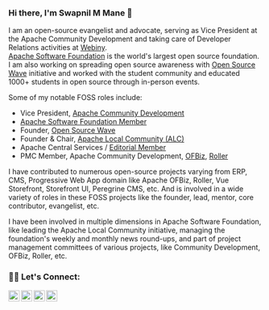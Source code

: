 ### Hi there, I'm Swapnil M Mane 👋 

I am an open-source evangelist and advocate, serving as Vice President at the Apache Community Development and taking care of Developer Relations activities at [Webiny](https://www.webiny.com/).  
[Apache Software Foundation](https://www.apache.org/) is the world's largest open source foundation. I am also working on spreading open source awareness with [Open Source Wave](https://www.opensourcewave.io) initiative and worked with the student community and educated 1000+ students in open source through in-person events.

Some of my notable FOSS roles include:

- Vice President, [Apache Community Development](https://community.apache.org/)
- [Apache Software Foundation Member](https://www.apache.org/foundation/governance/members)
- Founder, [Open Source Wave](https://www.opensourcewave.io)
- Founder & Chair, [Apache Local Community (ALC)](https://s.apache.org/alc)
- Apache Central Services / [Editorial Member](https://blogs.apache.org/foundation/category/Newsletter)
- PMC Member, Apache Community Development, [OFBiz](https://ofbiz.apache.org/), [Roller](https://roller.apache.org/)

I have contributed to numerous open-source projects varying from ERP, CMS, Progressive Web App domain like Apache OFBiz, Roller, Vue Storefront, Storefront UI, Peregrine CMS, etc.
And is involved in a wide variety of roles in these FOSS projects like the founder, lead, mentor, core contributor, evangelist, etc.

I have been involved in multiple dimensions in Apache Software Foundation, like leading the Apache Local Community initiative, managing the foundation's weekly and monthly news round-ups, and part of project management committees of various projects, like Community Development, OFBiz, Roller, etc.

### 🤝🏿 Let's Connect:

[<img align="left" alt="swapnilmmane.com" width="22px" src="https://cdns.iconmonstr.com/wp-content/assets/preview/2012/240/iconmonstr-globe-5.png" />][website]
[<img align="left" alt="swapnilmmane | Twitter" width="22px" src="https://cdns.iconmonstr.com/wp-content/assets/preview/2012/240/iconmonstr-twitter-5.png" />][twitter]
[<img align="left" alt="swapnilmmane | LinkedIn" width="22px" src="https://cdns.iconmonstr.com/wp-content/assets/preview/2012/240/iconmonstr-linkedin-5.png" />][linkedin]
[<img align="left" alt="Open Source Wave | YouTube" width="22px" src="https://cdns.iconmonstr.com/wp-content/assets/preview/2013/240/iconmonstr-youtube-10.png" />][youtube]

[website]: https://swapnilmmane.com
[twitter]: https://twitter.com/SwapnilMMane
[linkedin]: https://linkedin.com/in/SwapnilMMane
[youtube]: https://youtube.com/OpenSourceWave
